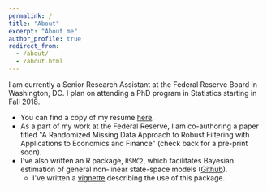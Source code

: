 ```yaml
---
permalink: /
title: "About"
excerpt: "About me"
author_profile: true
redirect_from:
  - /about/
  - /about.html
---
```


I am currently a Senior Research Assistant at the Federal Reserve Board in Washington, DC. I plan on attending a PhD program in Statistics starting in Fall 2018.
-  You can find a copy of my resume [here](/files/derek_resume.pdf).
-  As a part of my work at the Federal Reserve, I am co-authoring a paper titled "A Randomized Missing Data Approach to Robust Filtering with Applications to Economics and Finance" (check back for a pre-print soon).
-  I've also written an R package, ```RSMC2```, which facilitates Bayesian estimation of general non-linear state-space models ([Github](https://www.github.com/dereklh24/RSMC2)).
    - I've written a [vignette](/files/stochastic_volatility.html) describing the use of this package.
